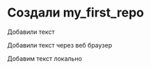 ﻿# Создали  my_first_repo

Добавили текст 


Добавили текст через веб браузер 

Добавим текст локально 
